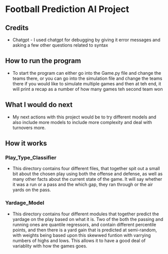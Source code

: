 # Football Prediction AI Project
## Credits
- Chatgpt - I used chatgpt for debugging by giving it error messages and asking a few other questions related to syntax
## How to run the program
- To start the program can either go into the Game.py file and change the teams there, or you can go into the simulation file and change the teams there if you would like to simulate multiple games and then at teh end, it will print a recap as a number of how many games teh second team won
## What I would do next
- My next actions with this project would be to try different models and also include more models to include more complexity and deal with turnovers more.
## How it works
### Play_Type_Classifier
- This directory contains four different files, that together spit out a small bit about the chosen play using both the offense and defense, as well as many other facts about the current state of the game. It will say whether it was a run or a pass and the which gap, they ran through or the air yards on the pass.
### Yardage_Model
- This directory contains four different modules that together predict the yardage on the play based on what it is. Two of the both the passing and running ones are quantile regressors, and contain different percentile points, and then there is a yard gain that is predicted at semi-random, with weights being based upon this skewwed funtion with varrying numbers of highs and lows. This allows it to have a good deal of variablity with how the games goes.
